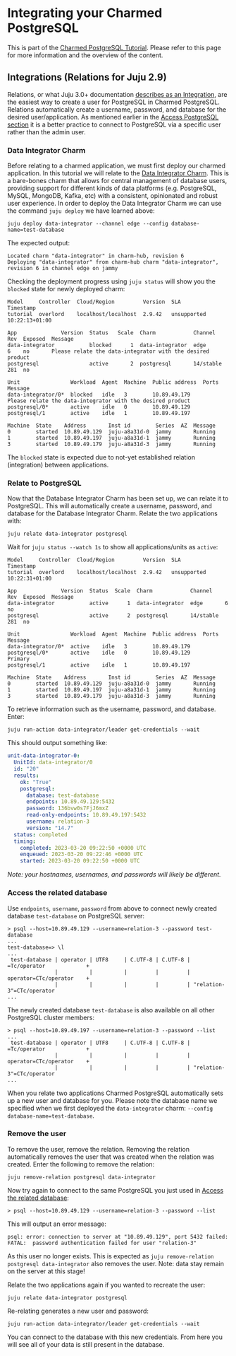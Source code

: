 # Integrating your Charmed PostgreSQL

This is part of the [Charmed PostgreSQL Tutorial](/t/charmed-postgresql-tutorial-overview/9707?channel=14/stable). Please refer to this page for more information and the overview of the content.

## Integrations (Relations for Juju 2.9)
Relations, or what Juju 3.0+ documentation [describes as an Integration](https://juju.is/docs/sdk/integration), are the easiest way to create a user for PostgreSQL in Charmed PostgreSQL. Relations automatically create a username, password, and database for the desired user/application. As mentioned earlier in the [Access PostgreSQL section](#access-PostgreSQL) it is a better practice to connect to PostgreSQL via a specific user rather than the admin user.

### Data Integrator Charm
Before relating to a charmed application, we must first deploy our charmed application. In this tutorial we will relate to the [Data Integrator Charm](https://charmhub.io/data-integrator). This is a bare-bones charm that allows for central management of database users, providing support for different kinds of data platforms (e.g. PostgreSQL, MySQL, MongoDB, Kafka, etc) with a consistent, opinionated and robust user experience. In order to deploy the Data Integrator Charm we can use the command `juju deploy` we have learned above:

```shell
juju deploy data-integrator --channel edge --config database-name=test-database
```
The expected output:
```
Located charm "data-integrator" in charm-hub, revision 6
Deploying "data-integrator" from charm-hub charm "data-integrator", revision 6 in channel edge on jammy
```

Checking the deployment progress using `juju status` will show you the `blocked` state for newly deployed charm:
```
Model     Controller  Cloud/Region         Version  SLA          Timestamp
tutorial  overlord    localhost/localhost  2.9.42   unsupported  10:22:13+01:00

App              Version  Status   Scale  Charm            Channel    Rev  Exposed  Message
data-integrator           blocked      1  data-integrator  edge       6    no       Please relate the data-integrator with the desired product
postgresql                active       2  postgresql       14/stable  281  no       

Unit                Workload  Agent  Machine  Public address  Ports  Message
data-integrator/0*  blocked   idle   3        10.89.49.179           Please relate the data-integrator with the desired product
postgresql/0*       active    idle   0        10.89.49.129           
postgresql/1        active    idle   1        10.89.49.197           

Machine  State    Address       Inst id        Series  AZ  Message
0        started  10.89.49.129  juju-a8a31d-0  jammy       Running
1        started  10.89.49.197  juju-a8a31d-1  jammy       Running
3        started  10.89.49.179  juju-a8a31d-3  jammy       Running
```
The `blocked` state is expected due to not-yet established relation (integration) between applications.

### Relate to PostgreSQL
Now that the Database Integrator Charm has been set up, we can relate it to PostgreSQL. This will automatically create a username, password, and database for the Database Integrator Charm. Relate the two applications with:
```shell
juju relate data-integrator postgresql
```
Wait for `juju status --watch 1s` to show all applications/units as `active`:
```
Model     Controller  Cloud/Region         Version  SLA          Timestamp
tutorial  overlord    localhost/localhost  2.9.42   unsupported  10:22:31+01:00

App              Version  Status  Scale  Charm            Channel    Rev  Exposed  Message
data-integrator           active      1  data-integrator  edge       6    no       
postgresql                active      2  postgresql       14/stable  281  no       

Unit                Workload  Agent  Machine  Public address  Ports  Message
data-integrator/0*  active    idle   3        10.89.49.179           
postgresql/0*       active    idle   0        10.89.49.129           Primary
postgresql/1        active    idle   1        10.89.49.197           

Machine  State    Address       Inst id        Series  AZ  Message
0        started  10.89.49.129  juju-a8a31d-0  jammy       Running
1        started  10.89.49.197  juju-a8a31d-1  jammy       Running
3        started  10.89.49.179  juju-a8a31d-3  jammy       Running
```

To retrieve information such as the username, password, and database. Enter:
```shell
juju run-action data-integrator/leader get-credentials --wait
```
This should output something like:
```yaml
unit-data-integrator-0:
  UnitId: data-integrator/0
  id: "20"
  results:
    ok: "True"
    postgresql:
      database: test-database
      endpoints: 10.89.49.129:5432
      password: 136bvw0s7FjJ6mxZ
      read-only-endpoints: 10.89.49.197:5432
      username: relation-3
      version: "14.7"
  status: completed
  timing:
    completed: 2023-03-20 09:22:50 +0000 UTC
    enqueued: 2023-03-20 09:22:46 +0000 UTC
    started: 2023-03-20 09:22:50 +0000 UTC
```
*Note: your hostnames, usernames, and passwords will likely be different.*

### Access the related database
Use `endpoints`, `username`, `password` from above to connect newly created database `test-database` on PostgreSQL server:
```shell
> psql --host=10.89.49.129 --username=relation-3 --password test-database
...
test-database=> \l
...
 test-database | operator | UTF8     | C.UTF-8 | C.UTF-8 | =Tc/operator             +
               |          |          |         |         | operator=CTc/operator    +
               |          |          |         |         | "relation-3"=CTc/operator
...
```

The newly created database `test-database` is also available on all other PostgreSQL cluster members:
```shell
> psql --host=10.89.49.197 --username=relation-3 --password --list
...
 test-database | operator | UTF8     | C.UTF-8 | C.UTF-8 | =Tc/operator             +
               |          |          |         |         | operator=CTc/operator    +
               |          |          |         |         | "relation-3"=CTc/operator
...
```

When you relate two applications Charmed PostgreSQL automatically sets up a new user and database for you.
Please note the database name we specified when we first deployed the `data-integrator` charm: `--config database-name=test-database`.

### Remove the user
To remove the user, remove the relation. Removing the relation automatically removes the user that was created when the relation was created. Enter the following to remove the relation:
```shell
juju remove-relation postgresql data-integrator
```

Now try again to connect to the same PostgreSQL you just used in [Access the related database](#access-the-related-database):
```shell
> psql --host=10.89.49.129 --username=relation-3 --password --list
```

This will output an error message:
```
psql: error: connection to server at "10.89.49.129", port 5432 failed: FATAL:  password authentication failed for user "relation-3"
```
As this user no longer exists. This is expected as `juju remove-relation postgresql data-integrator` also removes the user.
Note: data stay remain on the server at this stage!

Relate the two applications again if you wanted to recreate the user:
```shell
juju relate data-integrator postgresql
```
Re-relating generates a new user and password:
```shell
juju run-action data-integrator/leader get-credentials --wait
```
You can connect to the database with this new credentials.
From here you will see all of your data is still present in the database.